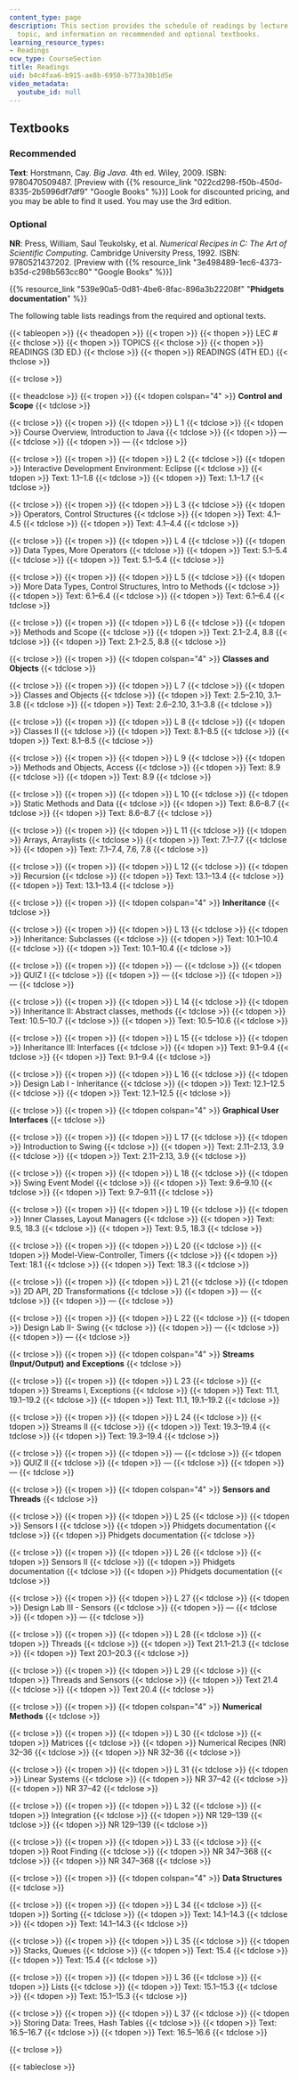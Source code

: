 ```yaml
---
content_type: page
description: This section provides the schedule of readings by lecture session and
  topic, and information on recommended and optional textbooks.
learning_resource_types:
- Readings
ocw_type: CourseSection
title: Readings
uid: b4c4faa6-b915-ae8b-6950-b773a30b1d5e
video_metadata:
  youtube_id: null
---
```


Textbooks
---------

### Recommended

**Text**: Horstmann, Cay. _Big Java_. 4th ed. Wiley, 2009. ISBN: 9780470509487. \[Preview with {{% resource_link "022cd298-f50b-450d-8335-2b5996df7df9" "Google Books" %}}\] Look for discounted pricing, and you may be able to find it used. You may use the 3rd edition.

### Optional

**NR**: Press, William, Saul Teukolsky, et al. _Numerical Recipes in C: The Art of Scientific Computing_. Cambridge University Press, 1992. ISBN: 9780521437202. \[Preview with {{% resource_link "3e498489-1ec6-4373-b35d-c298b563cc80" "Google Books" %}}\]

{{% resource_link "539e90a5-0d81-4be6-8fac-896a3b22208f" "**Phidgets documentation**" %}}

The following table lists readings from the required and optional texts.

{{< tableopen >}}
{{< theadopen >}}
{{< tropen >}}
{{< thopen >}}
LEC #
{{< thclose >}}
{{< thopen >}}
TOPICS
{{< thclose >}}
{{< thopen >}}
READINGS (3D ED.)
{{< thclose >}}
{{< thopen >}}
READINGS (4TH ED.)
{{< thclose >}}

{{< trclose >}}

{{< theadclose >}}
{{< tropen >}}
{{< tdopen colspan="4" >}}
**Control and Scope**
{{< tdclose >}}

{{< trclose >}}
{{< tropen >}}
{{< tdopen >}}
L 1
{{< tdclose >}}
{{< tdopen >}}
Course Overview, Introduction to Java
{{< tdclose >}}
{{< tdopen >}}
—
{{< tdclose >}}
{{< tdopen >}}
—
{{< tdclose >}}

{{< trclose >}}
{{< tropen >}}
{{< tdopen >}}
L 2
{{< tdclose >}}
{{< tdopen >}}
Interactive Development Environment: Eclipse
{{< tdclose >}}
{{< tdopen >}}
Text: 1.1–1.8
{{< tdclose >}}
{{< tdopen >}}
Text: 1.1–1.7
{{< tdclose >}}

{{< trclose >}}
{{< tropen >}}
{{< tdopen >}}
L 3
{{< tdclose >}}
{{< tdopen >}}
Operators, Control Structures
{{< tdclose >}}
{{< tdopen >}}
Text: 4.1–4.5
{{< tdclose >}}
{{< tdopen >}}
Text: 4.1–4.4
{{< tdclose >}}

{{< trclose >}}
{{< tropen >}}
{{< tdopen >}}
L 4
{{< tdclose >}}
{{< tdopen >}}
Data Types, More Operators
{{< tdclose >}}
{{< tdopen >}}
Text: 5.1–5.4
{{< tdclose >}}
{{< tdopen >}}
Text: 5.1–5.4
{{< tdclose >}}

{{< trclose >}}
{{< tropen >}}
{{< tdopen >}}
L 5
{{< tdclose >}}
{{< tdopen >}}
More Data Types, Control Structures, Intro to Methods
{{< tdclose >}}
{{< tdopen >}}
Text: 6.1–6.4
{{< tdclose >}}
{{< tdopen >}}
Text: 6.1–6.4
{{< tdclose >}}

{{< trclose >}}
{{< tropen >}}
{{< tdopen >}}
L 6
{{< tdclose >}}
{{< tdopen >}}
Methods and Scope
{{< tdclose >}}
{{< tdopen >}}
Text: 2.1–2.4, 8.8
{{< tdclose >}}
{{< tdopen >}}
Text: 2.1–2.5, 8.8
{{< tdclose >}}

{{< trclose >}}
{{< tropen >}}
{{< tdopen colspan="4" >}}
**Classes and Objects**
{{< tdclose >}}

{{< trclose >}}
{{< tropen >}}
{{< tdopen >}}
L 7
{{< tdclose >}}
{{< tdopen >}}
Classes and Objects
{{< tdclose >}}
{{< tdopen >}}
Text: 2.5–2.10, 3.1–3.8
{{< tdclose >}}
{{< tdopen >}}
Text: 2.6–2.10, 3.1–3.8
{{< tdclose >}}

{{< trclose >}}
{{< tropen >}}
{{< tdopen >}}
L 8
{{< tdclose >}}
{{< tdopen >}}
Classes II
{{< tdclose >}}
{{< tdopen >}}
Text: 8.1–8.5
{{< tdclose >}}
{{< tdopen >}}
Text: 8.1–8.5
{{< tdclose >}}

{{< trclose >}}
{{< tropen >}}
{{< tdopen >}}
L 9
{{< tdclose >}}
{{< tdopen >}}
Methods and Objects, Access
{{< tdclose >}}
{{< tdopen >}}
Text: 8.9
{{< tdclose >}}
{{< tdopen >}}
Text: 8.9
{{< tdclose >}}

{{< trclose >}}
{{< tropen >}}
{{< tdopen >}}
L 10
{{< tdclose >}}
{{< tdopen >}}
Static Methods and Data
{{< tdclose >}}
{{< tdopen >}}
Text: 8.6–8.7
{{< tdclose >}}
{{< tdopen >}}
Text: 8.6–8.7
{{< tdclose >}}

{{< trclose >}}
{{< tropen >}}
{{< tdopen >}}
L 11
{{< tdclose >}}
{{< tdopen >}}
Arrays, Arraylists
{{< tdclose >}}
{{< tdopen >}}
Text: 7.1–7.7
{{< tdclose >}}
{{< tdopen >}}
Text: 7.1–7.4, 7.6, 7.8
{{< tdclose >}}

{{< trclose >}}
{{< tropen >}}
{{< tdopen >}}
L 12
{{< tdclose >}}
{{< tdopen >}}
Recursion
{{< tdclose >}}
{{< tdopen >}}
Text: 13.1–13.4
{{< tdclose >}}
{{< tdopen >}}
Text: 13.1–13.4
{{< tdclose >}}

{{< trclose >}}
{{< tropen >}}
{{< tdopen colspan="4" >}}
**Inheritance**
{{< tdclose >}}

{{< trclose >}}
{{< tropen >}}
{{< tdopen >}}
L 13
{{< tdclose >}}
{{< tdopen >}}
Inheritance: Subclasses
{{< tdclose >}}
{{< tdopen >}}
Text: 10.1–10.4
{{< tdclose >}}
{{< tdopen >}}
Text: 10.1–10.4
{{< tdclose >}}

{{< trclose >}}
{{< tropen >}}
{{< tdopen >}}
—
{{< tdclose >}}
{{< tdopen >}}
QUIZ I
{{< tdclose >}}
{{< tdopen >}}
—
{{< tdclose >}}
{{< tdopen >}}
—
{{< tdclose >}}

{{< trclose >}}
{{< tropen >}}
{{< tdopen >}}
L 14
{{< tdclose >}}
{{< tdopen >}}
Inheritance II: Abstract classes, methods
{{< tdclose >}}
{{< tdopen >}}
Text: 10.5–10.7
{{< tdclose >}}
{{< tdopen >}}
Text: 10.5–10.6
{{< tdclose >}}

{{< trclose >}}
{{< tropen >}}
{{< tdopen >}}
L 15
{{< tdclose >}}
{{< tdopen >}}
Inheritance III: Interfaces
{{< tdclose >}}
{{< tdopen >}}
Text: 9.1–9.4
{{< tdclose >}}
{{< tdopen >}}
Text: 9.1–9.4
{{< tdclose >}}

{{< trclose >}}
{{< tropen >}}
{{< tdopen >}}
L 16
{{< tdclose >}}
{{< tdopen >}}
Design Lab I - Inheritance
{{< tdclose >}}
{{< tdopen >}}
Text: 12.1–12.5
{{< tdclose >}}
{{< tdopen >}}
Text: 12.1–12.5
{{< tdclose >}}

{{< trclose >}}
{{< tropen >}}
{{< tdopen colspan="4" >}}
**Graphical User Interfaces**
{{< tdclose >}}

{{< trclose >}}
{{< tropen >}}
{{< tdopen >}}
L 17
{{< tdclose >}}
{{< tdopen >}}
Introduction to Swing
{{< tdclose >}}
{{< tdopen >}}
Text: 2.11–2.13, 3.9
{{< tdclose >}}
{{< tdopen >}}
Text: 2.11–2.13, 3.9
{{< tdclose >}}

{{< trclose >}}
{{< tropen >}}
{{< tdopen >}}
L 18
{{< tdclose >}}
{{< tdopen >}}
Swing Event Model
{{< tdclose >}}
{{< tdopen >}}
Text: 9.6–9.10
{{< tdclose >}}
{{< tdopen >}}
Text: 9.7–9.11
{{< tdclose >}}

{{< trclose >}}
{{< tropen >}}
{{< tdopen >}}
L 19
{{< tdclose >}}
{{< tdopen >}}
Inner Classes, Layout Managers
{{< tdclose >}}
{{< tdopen >}}
Text: 9.5, 18.3
{{< tdclose >}}
{{< tdopen >}}
Text: 9.5, 18.3
{{< tdclose >}}

{{< trclose >}}
{{< tropen >}}
{{< tdopen >}}
L 20
{{< tdclose >}}
{{< tdopen >}}
Model-View-Controller, Timers
{{< tdclose >}}
{{< tdopen >}}
Text: 18.1
{{< tdclose >}}
{{< tdopen >}}
Text: 18.3
{{< tdclose >}}

{{< trclose >}}
{{< tropen >}}
{{< tdopen >}}
L 21
{{< tdclose >}}
{{< tdopen >}}
2D API, 2D Transformations
{{< tdclose >}}
{{< tdopen >}}
—
{{< tdclose >}}
{{< tdopen >}}
—
{{< tdclose >}}

{{< trclose >}}
{{< tropen >}}
{{< tdopen >}}
L 22
{{< tdclose >}}
{{< tdopen >}}
Design Lab II- Swing
{{< tdclose >}}
{{< tdopen >}}
—
{{< tdclose >}}
{{< tdopen >}}
—
{{< tdclose >}}

{{< trclose >}}
{{< tropen >}}
{{< tdopen colspan="4" >}}
**Streams (Input/Output) and Exceptions**
{{< tdclose >}}

{{< trclose >}}
{{< tropen >}}
{{< tdopen >}}
L 23
{{< tdclose >}}
{{< tdopen >}}
Streams I, Exceptions
{{< tdclose >}}
{{< tdopen >}}
Text: 11.1, 19.1–19.2
{{< tdclose >}}
{{< tdopen >}}
Text: 11.1, 19.1–19.2
{{< tdclose >}}

{{< trclose >}}
{{< tropen >}}
{{< tdopen >}}
L 24
{{< tdclose >}}
{{< tdopen >}}
Streams II
{{< tdclose >}}
{{< tdopen >}}
Text: 19.3–19.4
{{< tdclose >}}
{{< tdopen >}}
Text: 19.3–19.4
{{< tdclose >}}

{{< trclose >}}
{{< tropen >}}
{{< tdopen >}}
—
{{< tdclose >}}
{{< tdopen >}}
QUIZ II
{{< tdclose >}}
{{< tdopen >}}
—
{{< tdclose >}}
{{< tdopen >}}
—
{{< tdclose >}}

{{< trclose >}}
{{< tropen >}}
{{< tdopen colspan="4" >}}
**Sensors and Threads**
{{< tdclose >}}

{{< trclose >}}
{{< tropen >}}
{{< tdopen >}}
L 25
{{< tdclose >}}
{{< tdopen >}}
Sensors I
{{< tdclose >}}
{{< tdopen >}}
Phidgets documentation
{{< tdclose >}}
{{< tdopen >}}
Phidgets documentation
{{< tdclose >}}

{{< trclose >}}
{{< tropen >}}
{{< tdopen >}}
L 26
{{< tdclose >}}
{{< tdopen >}}
Sensors II
{{< tdclose >}}
{{< tdopen >}}
Phidgets documentation
{{< tdclose >}}
{{< tdopen >}}
Phidgets documentation
{{< tdclose >}}

{{< trclose >}}
{{< tropen >}}
{{< tdopen >}}
L 27
{{< tdclose >}}
{{< tdopen >}}
Design Lab III - Sensors
{{< tdclose >}}
{{< tdopen >}}
—
{{< tdclose >}}
{{< tdopen >}}
—
{{< tdclose >}}

{{< trclose >}}
{{< tropen >}}
{{< tdopen >}}
L 28
{{< tdclose >}}
{{< tdopen >}}
Threads
{{< tdclose >}}
{{< tdopen >}}
Text 21.1–21.3
{{< tdclose >}}
{{< tdopen >}}
Text 20.1–20.3
{{< tdclose >}}

{{< trclose >}}
{{< tropen >}}
{{< tdopen >}}
L 29
{{< tdclose >}}
{{< tdopen >}}
Threads and Sensors
{{< tdclose >}}
{{< tdopen >}}
Text 21.4
{{< tdclose >}}
{{< tdopen >}}
Text 20.4
{{< tdclose >}}

{{< trclose >}}
{{< tropen >}}
{{< tdopen colspan="4" >}}
**Numerical Methods**
{{< tdclose >}}

{{< trclose >}}
{{< tropen >}}
{{< tdopen >}}
L 30
{{< tdclose >}}
{{< tdopen >}}
Matrices
{{< tdclose >}}
{{< tdopen >}}
Numerical Recipes (NR) 32–36
{{< tdclose >}}
{{< tdopen >}}
NR 32–36
{{< tdclose >}}

{{< trclose >}}
{{< tropen >}}
{{< tdopen >}}
L 31
{{< tdclose >}}
{{< tdopen >}}
Linear Systems
{{< tdclose >}}
{{< tdopen >}}
NR 37–42
{{< tdclose >}}
{{< tdopen >}}
NR 37–42
{{< tdclose >}}

{{< trclose >}}
{{< tropen >}}
{{< tdopen >}}
L 32
{{< tdclose >}}
{{< tdopen >}}
Integration
{{< tdclose >}}
{{< tdopen >}}
NR 129–139
{{< tdclose >}}
{{< tdopen >}}
NR 129–139
{{< tdclose >}}

{{< trclose >}}
{{< tropen >}}
{{< tdopen >}}
L 33
{{< tdclose >}}
{{< tdopen >}}
Root Finding
{{< tdclose >}}
{{< tdopen >}}
NR 347–368
{{< tdclose >}}
{{< tdopen >}}
NR 347–368
{{< tdclose >}}

{{< trclose >}}
{{< tropen >}}
{{< tdopen colspan="4" >}}
**Data Structures**
{{< tdclose >}}

{{< trclose >}}
{{< tropen >}}
{{< tdopen >}}
L 34
{{< tdclose >}}
{{< tdopen >}}
Sorting
{{< tdclose >}}
{{< tdopen >}}
Text: 14.1–14.3
{{< tdclose >}}
{{< tdopen >}}
Text: 14.1–14.3
{{< tdclose >}}

{{< trclose >}}
{{< tropen >}}
{{< tdopen >}}
L 35
{{< tdclose >}}
{{< tdopen >}}
Stacks, Queues
{{< tdclose >}}
{{< tdopen >}}
Text: 15.4
{{< tdclose >}}
{{< tdopen >}}
Text: 15.4
{{< tdclose >}}

{{< trclose >}}
{{< tropen >}}
{{< tdopen >}}
L 36
{{< tdclose >}}
{{< tdopen >}}
Lists
{{< tdclose >}}
{{< tdopen >}}
Text: 15.1–15.3
{{< tdclose >}}
{{< tdopen >}}
Text: 15.1–15.3
{{< tdclose >}}

{{< trclose >}}
{{< tropen >}}
{{< tdopen >}}
L 37
{{< tdclose >}}
{{< tdopen >}}
Storing Data: Trees, Hash Tables
{{< tdclose >}}
{{< tdopen >}}
Text: 16.5–16.7
{{< tdclose >}}
{{< tdopen >}}
Text: 16.5–16.6
{{< tdclose >}}

{{< trclose >}}

{{< tableclose >}}